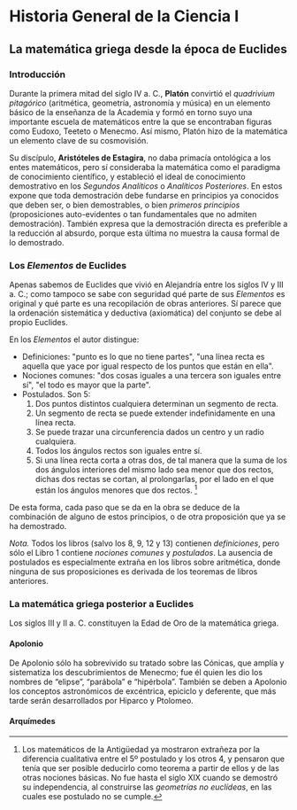 # Historia General de la Ciencia I
## La matemática griega desde la época de Euclides
### Introducción
Durante la primera mitad del siglo IV a. C., **Platón** convirtió el *quadrivium pitagórico* (aritmética, geometría, astronomía y música) en un elemento básico de la enseñanza de la Academia y formó en torno suyo una importante escuela de matemáticos entre la que se encontraban figuras como Eudoxo, Teeteto o Menecmo. Así mismo, Platón hizo de la matemática un elemento clave de su cosmovisión.

Su discípulo, **Aristóteles de Estagira**, no daba primacía ontológica a los entes matemáticos, pero sí consideraba la matemática como el paradigma de conocimiento científico, y estableció el ideal de conocimiento demostrativo en los *Segundos Analíticos* o *Analíticos Posteriores*. En estos expone que toda demostración debe fundarse en principios ya conocidos que deben ser, o bien demostrables, o bien *primeros principios* (proposiciones auto-evidentes o tan fundamentales que no admiten demostración). También expresa que la demostración directa es preferible a la reducción al absurdo, porque esta última no muestra la causa formal de lo demostrado.

### Los *Elementos* de Euclides
Apenas sabemos de Euclides que vivió en Alejandría entre los siglos IV y III a. C.; como tampoco se sabe con seguridad qué parte de sus *Elementos* es original y qué parte es una recopilación de obras anteriores. Sí parece que la ordenación sistemática y deductiva (axiomática) del conjunto se debe al propio Euclides. 

En los *Elementos* el autor distingue:
* Definiciones: "punto es lo que no tiene partes", "una línea recta es aquella que yace por igual respecto de los puntos que están en ella".
* Nociones comunes: "dos cosas iguales a una tercera son iguales entre sí", "el todo es mayor que la parte".
* Postulados. Son 5:
  1. Dos puntos distintos cualquiera determinan un segmento de recta.
  2. Un segmento de recta se puede extender indefinidamente en una línea recta.
  3. Se puede trazar una circunferencia dados un centro y un radio cualquiera.
  4. Todos los ángulos rectos son iguales entre sí.
  5. Si una línea recta corta a otras dos, de tal manera que la suma de los dos ángulos interiores del mismo lado sea menor que dos rectos, dichas dos rectas se cortan, al prolongarlas, por el lado en el que están los ángulos menores que dos rectos. [^1]

De esta forma, cada paso que se da en la obra se deduce de la combinación de alguno de estos principios, o de otra proposición que ya se ha demostrado.

*Nota.* Todos los libros (salvo los 8, 9, 12 y 13) contienen *definiciones*, pero sólo el Libro 1 contiene *nociones comunes* y *postulados*. La ausencia de postulados es especialmente extraña en los libros sobre aritmética, donde ninguna de sus proposiciones es derivada de los teoremas de libros anteriores.

[^1]: Los matemáticos de la Antigüedad ya mostraron extrañeza por la diferencia cualitativa entre el 5º postulado y los otros 4, y pensaron que tenía que ser posible deducirlo como teorema a partir de ellos y de las otras nociones básicas. No fue hasta el siglo XIX cuando se demostró su independencia, al construirse las *geometrías no euclídeas*, en las cuales ese postulado no se cumple.

### La matemática griega posterior a Euclides
Los siglos III y II a. C. constituyen la Edad de Oro de la matemática griega.

#### Apolonio
De Apolonio sólo ha sobrevivido su tratado sobre las Cónicas, que amplía y sistematiza los descubrimientos de Menecmo; fue él quien les dio los nombres de “elipse”, “parábola” e “hipérbola”. También se deben a Apolonio los conceptos astronómicos de excéntrica, epiciclo y deferente, que más tarde serán desarrollados por Hiparco y Ptolomeo.

#### Arquímedes
